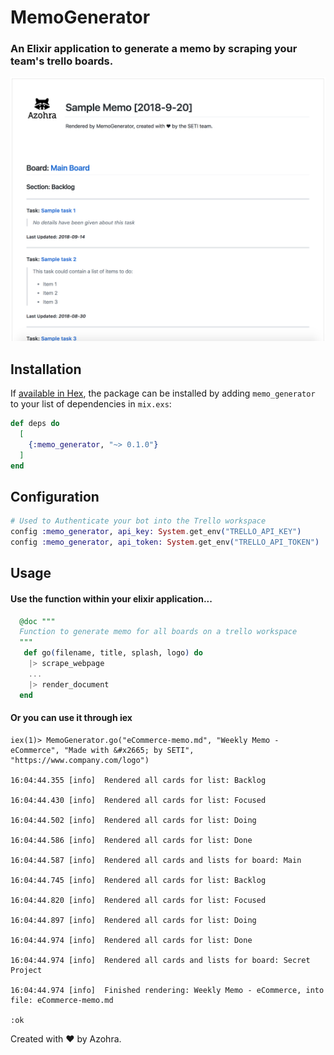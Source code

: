 # MemoGenerator

### An Elixir application to generate a memo by scraping your team's trello boards.

![Sample Memo](sample.png "Sample Memo")

## Installation

If [available in Hex](https://hex.pm/docs/publish), the package can be installed
by adding `memo_generator` to your list of dependencies in `mix.exs`:

```elixir
def deps do
  [
    {:memo_generator, "~> 0.1.0"}
  ]
end
```

## Configuration

```elixir
# Used to Authenticate your bot into the Trello workspace
config :memo_generator, api_key: System.get_env("TRELLO_API_KEY")
config :memo_generator, api_token: System.get_env("TRELLO_API_TOKEN")
```

## Usage

#### Use the function within your elixir application...
```Elixir
  @doc """
  Function to generate memo for all boards on a trello workspace
  """
   def go(filename, title, splash, logo) do
    |> scrape_webpage
    ...
    |> render_document
  end
```

#### Or you can use it through iex
```console
iex(1)> MemoGenerator.go("eCommerce-memo.md", "Weekly Memo - eCommerce", "Made with &#x2665; by SETI", "https://www.company.com/logo")

16:04:44.355 [info]  Rendered all cards for list: Backlog
 
16:04:44.430 [info]  Rendered all cards for list: Focused
 
16:04:44.502 [info]  Rendered all cards for list: Doing
 
16:04:44.586 [info]  Rendered all cards for list: Done
 
16:04:44.587 [info]  Rendered all cards and lists for board: Main
 
16:04:44.745 [info]  Rendered all cards for list: Backlog
 
16:04:44.820 [info]  Rendered all cards for list: Focused
 
16:04:44.897 [info]  Rendered all cards for list: Doing
 
16:04:44.974 [info]  Rendered all cards for list: Done
 
16:04:44.974 [info]  Rendered all cards and lists for board: Secret Project

16:04:44.974 [info]  Finished rendering: Weekly Memo - eCommerce, into file: eCommerce-memo.md

:ok
```

<p>Created with &#x2665; by Azohra.<p>
